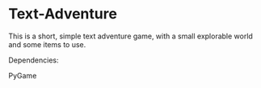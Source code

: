 # Text-Adventure
This is a short, simple text adventure game, with a small explorable world and some items to use.

Dependencies:

PyGame
